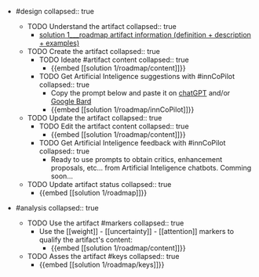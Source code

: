 
- #design
   collapsed:: true
  - TODO Understand the artifact
    collapsed:: true
    - [solution 1___roadmap artifact information (definition + description + examples)](https://go.innbok.com/#/page/innBoK%2Fsolution-%28id%29%2Froadmap%2Finfo)
  - TODO Create the artifact
     collapsed:: true
    - TODO Ideate #artifact content
      collapsed:: true
      - {{embed [[solution 1/roadmap/content]]}}
    - TODO Get Artificial Inteligence suggestions with #innCoPilot
      collapsed:: true
      - Copy the prompt below and paste it on [chatGPT](https://chat.openai.com) and/or [Google Bard](https://bard.google.com/chat)
      - {{embed [[solution 1/roadmap/innCoPilot]]}}
  - TODO Update the artifact
    collapsed:: true
    - TODO Edit the artifact content
     collapsed:: true
      - {{embed [[solution 1/roadmap/content]]}}
    - TODO Get Artificial Inteligence feedback with #innCoPilot
      collapsed:: true
      - Ready to use prompts to obtain critics, enhancement proposals, etc... from Artificial Inteligence chatbots. Comming soon...
  - TODO Update artifact status
    collapsed:: true
    - {{embed [[solution 1/roadmap]]}}


- #analysis
  collapsed:: true
  - TODO Use the artifact #markers
    collapsed:: true
    - Use the [[weight]] - [[uncertainty]] - [[attention]] markers to qualify the artifact's content:
      - {{embed [[solution 1/roadmap/content]]}}
  - TODO Asses the artifact #keys
    collapsed:: true
    - {{embed [[solution 1/roadmap/keys]]}}



